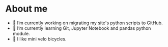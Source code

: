 # About me

- 🔭 I’m currently working on migrating my site's python scripts to GitHub.
- 🌱 I’m currently learning Git, Jupyter Notebook and pandas python module.
- 🤯 I like mini velo bicycles.
